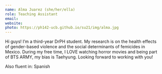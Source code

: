 ```yaml
---
name: Alma Juarez (she/her/ella)
role: Teaching Assistant
email: 
website: 
photo: https://ph142-ucb.github.io/su21/img/alma.jpg
---
```


Hi guys! I’m a third-year DrPH student. My research is on the health effects of gender-based violence and the social determinants of femicides in Mexico. During my free time, I LOVE watching horror movies and being part of BTS ARMY, my bias is Taehyung. Looking forward to working with you!

Also fluent in: Spanish